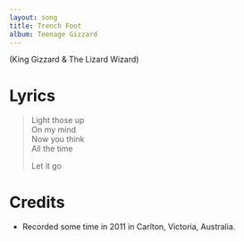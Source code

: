 ```yaml
---
layout: song
title: Trench Foot
album: Teenage Gizzard
---
```


(King Gizzard & The Lizard Wizard)

# Lyrics

> Light those up  
> On my mind  
> Now you think  
> All the time  
>  
> Let it go  

# Credits

* Recorded some time in 2011 in Carlton, Victoria, Australia.  
